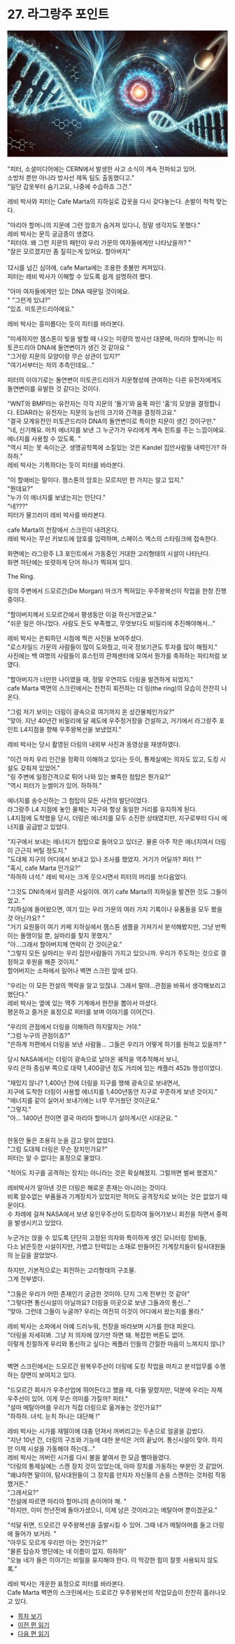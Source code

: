 # 27. 라그랑주 포인트  


![alt text](/GemSTON_Fantasy_1/images/ch-03-02-DNA.webp)    

"피터, 소셜미디어에는 CERN에서 발생한 사고 소식이 계속 전파되고 있어.<br> 
소방차 뿐만 아니라 방사선 제독 팀도 출동했다고."<br>
"일단 갑옷부터 숨기고요, 나중에 수습하죠 그건."<br>

레비 박사와 피터는 Cafe Marta의 지하실로 갑옷을 다시 갖다놓는다. 손발이 척척 맞는다.<br>

"마리아 할머니의 지문에 그런 암호가 숨겨져 있다니, 정말 생각지도 못했다."<br>
레비 박사는 문득 궁금증이 생겼다.<br>
"피터야. 왜 그런 지문의 패턴이 우리 가문의 여자들에게만 나타났을까? "<br>
"잘은 모르겠지만 좀 짚히는게 있어요. 할아버지"<br>
<br>
12시를 넘긴 심야에, cafe Marta에는 조용한 촛불만 켜져있다.<br>
피터는 레비 박사가 이해할 수 있도록 쉽게 설명하려 했다.<br>

"아마 여자들에게만 있는 DNA 때문일 것이에요.<br>"
"그런게 있냐?"<br>
"있죠. 미토콘드리아에요."<br>

레비 박사는 흥미롭다는 듯이 피터를 바라본다.<br>

"미세하지만 잼스톤이 빛을 발할 때 나오는 미량의 방사선 대문에, 마리아 할머니는 미토콘드리아 DNA에 돌연변이가 생긴 것 같아요 "<br>
"그거랑 지문의 모양이랑 무슨 상관이 있지?"<br>
"여기서부터는 저의 추측인데요..."<br>

피터의 이야기로는 돌연변이 미토콘드리아가 지문형성에 관여하는 다른 유전자에게도 돌연변이를 유발한 것 같다는 것이다.<br>

"WNT와 BMP라는 유잔자는 각각 지문의 '돌기'와 움푹 파인 '홈'의 모양을 결정합니다. EDAR라는 유전자는  지문의 능선의 크기와 간격을 결정하고요."<br>
"결국 모계유전인 미토콘드리아 DNA의 돌연변이로 특이한 지문이 생긴 것이구만."<br>
"네, 신기해요. 마치 에너지를 보낸 그 누군가가 우리에게 계속 힌트를 주는 느낌이에요. 에너지를 사용할 수 있도록. "<br>
"역시 피는 못 속이는군. 생명공학쪽에 소질있는 것은 Kandel 집안사람들 내력인가?  하하하."<br>
레비 박사는 기특하다는 듯이 피터를 바라본다.<br>

"이 할애비는 말이다. 잼스톤의 암호는 모르지만 한 가지는 알고 있지."<br>
"뭔데요?"<br>
"누가 이 에너지를 보냈는지는 안단다."<br>
"네???"<br>
피터가 물끄러미 레비 박사를 바라본다.<br>

cafe Marta의 천장에서 스크린이 내려온다. <br>
레비 박사는 무선 키보드에 암호를 입력하며, 스페이스 엑스의 스타링크에 접속한다.<br>

화면에는 라그랑주 L3 포인트에서 가동중인 거대한 고리형태의 시설이 나타난다. <br>
화면 하단에는 또렷하게 단어 하나가 찍혀져 있다. <br>

The Ring.<br>

링의 주변에서 드모르간(De Morgan) 마크가 찍혀있는 우주왕복선이 작업을 한창 진행 중이다.<br>

"할아버지께서 드모르간에서 평생동안 이걸 하신거였군요."<br>
"쉬운 일은 아니었다. 사람도 돈도 부족했고, 무엇보다도 비밀리에 추진해야해서..."<br>

레비 박사는 은퇴하던 시점에 찍은 사진을 보여주셨다. <br>
"로스차일드 가문의 사람들이 많이 도와줬고, 미국 정보기관도 투자를 많이 해줬지."<br>
사진에는 백 여명의 사람들이 휴스턴의 관제센터에 모여서 뭔가를 축하하는 파티처럼 보였다. <br>

"할아버지가 너만한 나이였을 때, 정말 우연히도 더링을 발견하게 되었지."<br>
cafe Marta 벽면의 스크린에서는 천천히 회전하는 더 링(the ring)의 모습이 잔잔히 나온다. <br>

"그럼 저기 보이는 더링이 광속으로 여기까지 온 성간물체인가요?" <br>
"맞아. 지난 40년간 비밀리에 달 궤도에 우주정거장을 건설하고, 거기에서 라그랑주 포인트 L4지점을 향해 우주왕복선을 보냈었지."<br>

레비 박사는 당시 촬영된 더링의 내외부 사진과 동영상을 재생하였다.<br>

"이건 마치 우리 인간을 정확히 이해하고 있다는 듯이, 통제실에는 의자도 있고, 도킹 시설도 갖춰져 있었어."<br>
"링 주변에 일정간격으로 튀어 나와 있는 뾰족한 첨탑은 뭔가요?" <br>
"역시 피터가 눈썰미가 있어. 하하하." <br>

에너지를 송수신하는 그 첨탑이 모든 사건의 발단이었다. <br>
라그랑주 L4 지점에 놓인 물체는 지구와 항상 동일한 거리를 유지하게 된다. <br>
L4지점에 도착했을 당시, 더링은 에너지를 모두 소진한 상태였지만, 지구로부터 다시 에너지를 공급받고 있었다.<br>

"지구에서 보내는 에너지가 첨탑으로 들어오고 있더군. 물론 아주 작은 에너지여서 더링이 근근히 버틸 정도지." <br>
"도대체 지구의 어디에서 보내고 있나 조사를 했었지. 거기가 어딜까? 피터 ?"<br>
"혹시, cafe Marta 인가요?"<br>
"하하하 녀석."
레비 박사는 크게 웃으시면서 피터의 머리를 쓰다음었다. <br>

"그것도 DNI측에서 알려준 사실이야. 여기 cafe Marta의 지하실을 발견한 것도 그들이었고. " <br>
"지하실에 들어왔으면, 여기 있는 우리 가문의 여러 가지 기록이나 유품들을 모두 봤을 것 아닌가요? "<br>
"거기 요원들이 여기 카페 지하실에서 잼스톤 샘플을 가져가서 분석해봤지만, 그냥 반짝이는 돌맹이일 뿐, 실마리를 찾지 못했지." <br>
"아...그래서 할아버지께 연락이 간 것이군요."<br>
"그렇지 모든 실마리는 우리 집안사람들이 가지고 있으니까. 우리가 주도하는 것으로 결정하고 후원을 해준 것이지."<br>
할어버지는 소파에서 일어나 벽면 스크린 앞에 섰다. <br>

"우리는 이 모든 전설의 맥락을 알고 있잖냐. 그래서 말야...관점을 바꿔서 생각해보리고 했단다."<br>
레비 박사는 옆에 있는 맥주 기계에서 한잔을 뽑아서 마셨다. <br>
평온하고 즐거운 표정으로 피터를 보며 이야기를 이어간다.<br>

"우리의 관점에서 더링을 이해하려 하지말자는 거야." <br>
"그럼 누구의 관점이죠?" <br>
"은하계 저편에서 더링을 보낸 사람들... 그들은 우리가 어떻게 하기를 원하고 있을까? "<br>

당시 NASA에서는 더링이 광속으로 날아온 궤적을 역추적해서 보니, <br> 
우리 은하 중심부 쪽으로 대략 1,400광년 정도 거리에 있는 캐플러 452b 행성이었다. <br>

"재밌지 않니? 1,400년 전에 더링을 지구를 행해 광속으로 보내면서, <br>
지구에 도착한 더링이 사용할 에너지를 1,400년동안 지구로 꾸준하게 보낸 것이지."<br>
"에너지를 같이 실어서 보내기에는 너무 무거웠던 것이군요."<br>
"그렇지." <br>
"아... 1400년 전이면 결국 마리아 할머니가 살아계시던 시대군요. " <br>

<br>
한동안 둘은 조용히 눈을 감고 말이 없었다.<br>
"그럼 도대체 더링은 무슨 장치인가요?"<br>
피터는 알 수 없다는 표정으로 물었다.<br>

"적어도 지구를 공격하는 장치는 아니라는 것은 확실해졌지. 그럴꺼면 벌써 했겠지."<br>

레비박사가 알아낸 것은 더링은 해로운 존재는 아니라는 것이다.<br>
비록 알수없는 부품들과 기계장치가 있었지만 적어도 공격장치로 보이는 것은 없었기 때문이다. <br>
수 차례에 걸쳐 NASA에서 보낸 유인우주선이 도킹하여 들어가보니 회전을 하면서 중력을 발생시키고 있었다.<br>

누군가는 앉을 수 있도록 단단히 고정된 의자와 특이하게 생긴 모니터링 장비들, <br>
다소 낡은듯한 시설이지만, 가볍고 탄력있는 소재로 만들어진 기계장치들이 탐사대원들의 눈길을 끌었었다. <br>

하지만, 기본적으로는 회전하는 고리형태의 구조물.<br>
그게 전부였다.<br>

"그들은 우리가 어떤 존재인기 궁금한 것이야. 단지 그게 전부인 것 같아" <br>
"그렇다면 통신시설이 아닐까요? 더링을 이곳으로 보낸 그들과의 통신..."<br>
"맞아. 그런데 그들이 누굴까? 우리는 여전히 이것이 어디에서 왔는지를 몰라."<br>

레비 박사는 소파에서 아예 드러누워, 천장을 바라보며 시가를 한대 피운다.<br>
"더링을 자세히봐. 그냥 저 의자에 앉기만 하면 돼. 복잡한 버튼도 없어. <br>
이렇게 친절하게 우리와 통신하고 싶다는 케플러 인들의 간절한 마음이 느껴지지 않니? "<br>

벽면 스크린에서는 드모르간 왕복우주선이 더링에 도킹 작업을 마치고 분석업무를 수행하는 장면이 보여지고 있다.<br>

"드모르간 회사가 우주산업에 뛰어든다고 했을 때, 다들 말렸지만, 덕분에 우리는 자체 우주선이 있어. 이게 무슨 의미를 가질까? 피터."<br>
"설마 메탈아머를 우리가 직접 더링으로 옮겨놓는 것인가요?"<br>
"하하하. 녀석. 눈치 하나는 대단해 !"<br>

레비 박사는 시가를 재떨이에 대충 던져서 꺼버리고는 두손으로 얼굴을 감쌌다.<br>
"지난 10년 간, 더링의 구조와 기능에 대한 분석은 거의 끝났어. 통신시설이 맞아. 하지만 이제 시설을 가동해야 하는데..." <br>
레비 박사는 꺼버린 시가를 다시 불을 붙여서 한 모금 빨아들였다.<br>
"더링의 통제실에는 스캔 장치 것이 있었는데, 아마 장치를 가동하는 부분인 것 같았어.
"왜냐하면 말이야, 탐사대원들이 그 장치를 만지자 자신들의 손을 스캔하는 것처럼 작동했거든." <br>
"그래서요?" <br>
"전설에 따르면 마리아 할머니의 손이어야 해. " <br>
"하지만, 이미 천년전에 돌아가셨으니, 이제 남은 것이라고는 메탈아머 뿐이겠군요."<br>

"석달 뒤면, 드모르간 우주왕복선을 출발시킬 수 있어. 그때 네가 메탈아머를 들고 더링에 들어가 보거라. "<br>
"아무도 모르게 우리만 아는 것인가요?"<br>
"물론 탑승자 명단에는 네 이름이 없지. 하하하" <br>
"오늘 네가 들은 이야기는 비밀을 유지해야 한다. 이 막강한 힘이 잘못 사용되지 않도록."<br>

레비 박사는 개운한 표정으로 피터를 바라본다. <br>
Cafe Marta 벽면의 스크린에서는 드로르간 우주왕복선의 작업모습이 잔잔히 흘러나오고 있다. <br>



* [목차 보기](content_kr.md) 
* [이전 편 읽기](/01_gemston/KR/KR_26.md)
* [다음 편 읽기](/01_gemston/KR/KR_28-29.md)